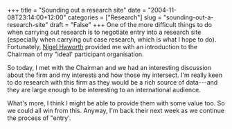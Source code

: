 +++
title = "Sounding out a research site"
date = "2004-11-08T23:14:00+12:00"
categories = ["Research"]
slug = "sounding-out-a-research-site"
draft = "False"
+++
One of the more difficult things to do when carrying out research is to
negotiate entry into a research site (especially when carrying out case
research, which is what I hope to do).  Fortunately, [Nigel
Haworth](http://staff.business.auckland.ac.nz/nhaworth) provided me with an
introduction to the Chairman of my "ideal' participant organisation.

So today, I met with the Chairman and we had an interesting discussion about the
firm and my interests and how those my intersect.  I'm really keen to do
research with this firm as they would be a rich source of data---and they are
large enough to be interesting to an international audience.

What's more, I think I might be able to provide them with some value too. So we
could all win from this.  Anyway, I'm back their next week as we continue the
process of "entry'.


